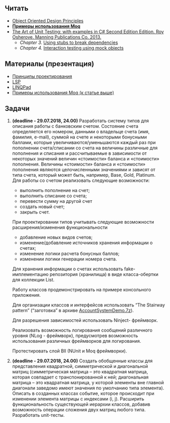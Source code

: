 ## Читать
- [Object Oriented Design Principles](https://github.com/EPM-RD-NETLAB/.NET-Framework-modules/tree/master/M16.%20Object%20Oriented%20Design%20Principles)
- **[Примеры использования Moq](https://habr.com/post/150859/)**
- [The Art of Unit Testing: with examples in C# Second Edition Edition. Roy Osherove.  Manning Publications Co. 2013.](https://www.manning.com/books/the-art-of-unit-testing-second-edition)
   - *Chapter 3.* [Using stubs to break dependencies](https://livebook.manning.com/#!/book/the-art-of-unit-testing-second-edition/chapter-3/1)
   - *Chapter 4.* [Interaction testing using mock objects](https://livebook.manning.com/#!/book/the-art-of-unit-testing-second-edition/chapter-4/1)


## Материалы (презентация)
- [Принципы проектирования](https://drive.google.com/drive/u/0/folders/1ycAPdDl9y3fYsQrUCAP58f5h7fWpOeRV)
- [LSP](https://drive.google.com/drive/u/0/folders/1ycAPdDl9y3fYsQrUCAP58f5h7fWpOeRV)
- [LINQPad](https://drive.google.com/drive/u/0/folders/1qWNm-Ruph09xPQ3A0WQx9s3YKDYyhv9b)
- [Примеры использования Moq (к статье выше)](https://drive.google.com/drive/u/0/folders/1nuD42hcc84zDm2wea43gPjcdDrD3YwM5)

## Задачи
1. **(deadline - 29.07.2018, 24.00)** Разработать систему типов для описания работы с банковским счетом. Состояние счета определяется его номером, данными о владельце счета (имя, фамилия, e-mail), суммой на счете и некоторыми бонусными баллами, которые увеличиваются/уменьшаются каждый раз при пополнении счета/списании со счета на величины различные для пополнения и списания и рассчитываемые в зависимости от некоторых значений величин «стоимости» баланса и «стоимости» пополнения. Величины «стоимости» баланса и «стоимости» пополнения являются целочисленными значениями и зависят от типа счета, который может быть, например,  Base, Gold, Platinum. Для работы со счетом реализовать следующие возможности: 
   - выполнить пополнение на счет;
   - выполнить списание со счета; 
   - перевести сумму на другой счет
   - создать новый счет; 
   - закрыть счет.    
    
    При проектировании типов учитывать следующие возможности расширения/изменения функциональности
      - добавление новых видов счетов;
      - изменение/добавление источников хранения информации о счетах;
      - изменение логики расчета бонусных баллов;
      - изменении логики генерации номера счета.
    
    Для хранения информации о счетах использовать fake-имплементацию репозитория (хранилища) в виде класса-обертки для коллекции List<Account>.
 
    Работу классов продемонстрировать на примере консольного приложения. 
  
    Для организации классов и интерфейсов использовать “The Stairway pattern” (“заготовка” в архиве [AccountSystemDemo.7z](https://github.com/AnzhelikaKravchuk/Training.-Spring-2018/blob/master/Day%2017/AccountSystemDemo.7z)). 
  
    Для разрешения зависимостей использовать Ninject- фреймворк.
    
    Реализовать возможность логирования сообщений различного уровня (NLog - фреймворк), предусмотрев возможность использования различных фреймворков для логирования. 

    Протестировать слой Bll (NUnit и Moq фреймворки).

2. **(deadline - 29.07.2018, 24.00)** Создать обобщенные классы для представления квадратной, симметрической и диагональной матриц (симметрическая матрица – это квадратная матрица, которая совпадает с транспонированной к ней; диагональная матрица – это квадратная матрица, у которой элементы вне главной диагонали заведомо имеют значения по умолчанию типа элемента). Описать в созданных классах событие, которое происходит при изменении элемента матрицы с индексами (i, j).  Расширить функциональность существующей иерархии классов, добавив возможность операции сложения двух матриц любого типа. Разработать unit-тесты.
